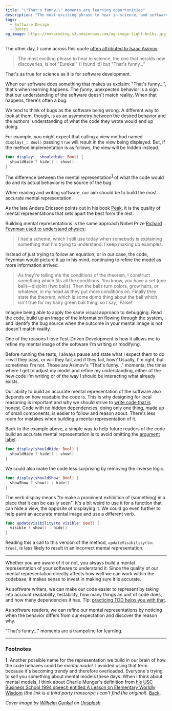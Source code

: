 ```yaml
---
title: "\"That's funny…\" moments are learning opportunities"
description: "The most exciting phrase to hear in science, and software development, the one that heralds new discoveries, is not \"Eureka!\" but \"That's funny…\""
tags:
  - Software Design
  - Quotes
og_image: https://mokacoding.s3.amazonaws.com/og-image-light-bulbs.jpg
---
```


The other day, I came across this quote [often attributed to Isaac Asimov](https://quoteinvestigator.com/2015/03/02/eureka-funny/):

> The most exciting phrase to hear in science, the one that heralds new discoveries, is not "Eureka!" (I found it!) but "That's funny…"

That's as true for science as it is for software development.

When our software does something that makes us exclaim: "That's funny...", that's when learning happens.
The _funny_, unexpected behavior is a sign that our understanding of the software doesn't match reality.
When that happens, there's often a bug.

We tend to think of bugs as the software being wrong.
A different way to look at them, though, is as an asymmetry between the desired behavior and the authors' understanding of what the code they wrote would end up doing.

For example, you might expect that calling a view method named `display(_: Bool)` passing `true` will result in the view being displayed.
But, if the method implementation is as follows, the view will be hidden instead.

```swift
func display(_ shouldHide: Bool) {
  shouldHide ? hide() : show()
}
```

The difference between the mental representation<sup id="mental-representation-fn-back"><a href="#mental-representation-fn">1</a></sup> of what the code would do and its actual behavior is the source of the bug.

When reading and writing software, our aim should be to build the most accurate mental representation.

As the late Anders Ericsson points out in his book [Peak](https://geni.us/l8FSc), it is the quality of mental representations that sets apart the best form the rest.

Building mental representations is the same approach Nobel Prize [Richard Feynman used to understand physics](https://geni.us/bV50i):

> I had a scheme, which I still use today when somebody is explaining something that I'm trying to understand:
> I keep making up examples.

Instead of just trying to follow an equation, or in our case, the code, Feynman would picture it up in his mind, continuing to refine the model as more information arrived.

> As they're telling me the conditions of the theorem, I construct something which fits all the conditions.
> You know, you have a set (one ball)—disjoint (two balls).
> Then the balls turn colors, grow hairs, or whatever, in my head as they put more conditions on.
> Finally they state the theorem, which is some dumb thing about the ball which isn't true for my hairy green ball thing, so I say, 'False!'

Imagine being able to apply the same visual approach to debugging.
Read the code, build up an image of the information flowing through the system, and identify the bug source when the outcome in your mental image is not doesn't match reality.

One of the reasons I love Test-Driven Development is how it allows me to refine my mental image of the software I'm writing or modifying.

Before running the tests, I always pause and state what I expect them to do —will they pass, or will they fail, and if they fail, how?
Usually, I'm right, but sometimes I'm not.
Those are Asimov's "That's funny…" moments; the times where I get to adjust my model and refine my understanding, either of the new code I'm writing or of the way I should be interacting what already exists.

Our ability to build an accurate mental representation of the software also depends on how readable the code is.
This is why designing for local reasoning is important and why we should strive to [write code that is honest](http://www.mokacoding.com/blog/honesty-oriented-programming/).
Code with no hidden dependencies, doing only one thing, made up of small components, is easier to follow and reason about.
There's less room for mistakes when building a mental representation of it.

Back to the example above, a simple way to help future readers of the code build an accurate mental representation is to avoid omitting the [argument label](https://docs.swift.org/swift-book/LanguageGuide/Functions.html#ID526).

```swift
func display(shouldHide: Bool) {
  shouldHide ? hide() : show()
}
```

We could also make the code less surprising by removing the inverse logic.

```swift
func display(shouldShow: Bool) {
  showShow ? show() : hide()
}
```

The verb display means "to make a prominent exhibition of (something) in a place that it can be easily seen".
It's a bit weird to use it for a function that can hide a view, the opposite of displaying it.
We could go even further to help paint an accurate mental image and use a different verb.

```swift
func updateVisibility(to visible: Bool) {
  visible ? show() : hide()
}
```

Reading this a call to this version of the method, `updateVisibility(to: true)`, is less likely to result in an incorrect mental representation.

---

Whether you are aware of it or not, you always build a mental representation of your software to understand it.
Since the quality of our mental representation directly affects how well we can work within the codebase, it makes sense to invest in making sure it is accurate.

As software writers, we can make our code easier to represent by taking into account readability, testability, how many things an unit of code does, and how many dependencies it has.
Tip: [practicing TDD helps you with that](https://www.mokacoding.com/blog/if-youre-not-writing-tests-first-youre-missing-out/).

As software readers, we can refine our mental representations by noticing when the behavior differs from our expectation and discover the reason why.

"That's funny…" moments are a trampoline for learning.

---

### Footnotes

<span id="mental-representation-fn"><b>1</b></span>.
Another possible name for the representation we build in our brain of how the code behaves could be _mental model_.
I avoided using that term because it's becoming trendy and therefore overloaded.
Everyone's trying to sell you something about mental models these days.
When I think about mental models, I think about Charile Munger's definition from [his USC Business School 1994 speech entitled A Lesson on Elementary Worldly Wisdom](https://fs.blog/great-talks/a-lesson-on-worldly-wisdom/) (_the link is a third party transcript; I can't find the original_).
<a href="#mental-representation-fn-back">Back</a>.

<p><i>
<span>Cover image by <a href="https://unsplash.com/@wilhelmgunkel?utm_source=unsplash&amp;utm_medium=referral&amp;utm_content=creditCopyText">Wilhelm Gunkel</a> on <a href="https://unsplash.com/?utm_source=unsplash&amp;utm_medium=referral&amp;utm_content=creditCopyText">Unsplash</a></span>.
</i></p>
